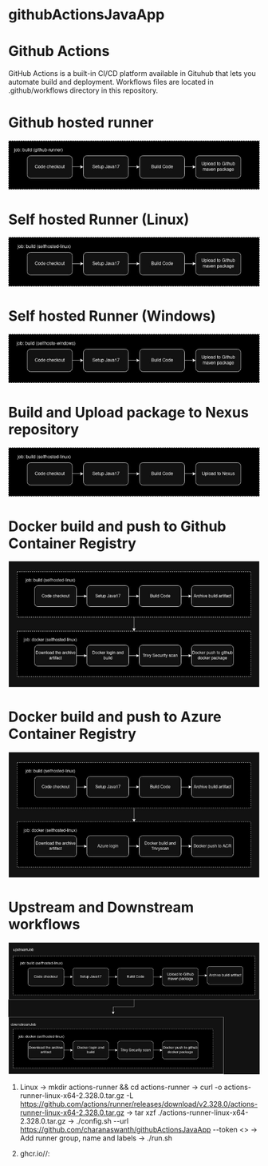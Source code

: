 # githubActionsJavaApp

# Github Actions

GitHub Actions is a built-in CI/CD platform available in Gituhub that lets you automate build and deployment. Workflows files are located in .github/workflows directory in this repository.

# Github hosted runner
![**Github hosted runner**](2.jpg)

# Self hosted Runner (Linux)
![alt text](3.jpg)
# Self hosted Runner (Windows)
![alt text](4.jpg)

# Build and Upload package to Nexus repository
![alt text](8.jpg)
# Docker build and push to Github Container Registry
![alt text](6.jpg)
# Docker build and push to Azure Container Registry
![alt text](5.jpg)
# Upstream and Downstream workflows
![alt text](7.jpg)
1. Linux
    -> mkdir actions-runner && cd actions-runner
    -> curl -o actions-runner-linux-x64-2.328.0.tar.gz -L https://github.com/actions/runner/releases/download/v2.328.0/actions-runner-linux-x64-2.328.0.tar.gz
    -> tar xzf ./actions-runner-linux-x64-2.328.0.tar.gz
    -> ./config.sh --url https://github.com/charanaswanth/githubActionsJavaApp --token <<token>>
    -> Add runner group, name and labels
    -> ./run.sh

2. ghcr.io/<OWNER>/<REPO>:<TAG>


